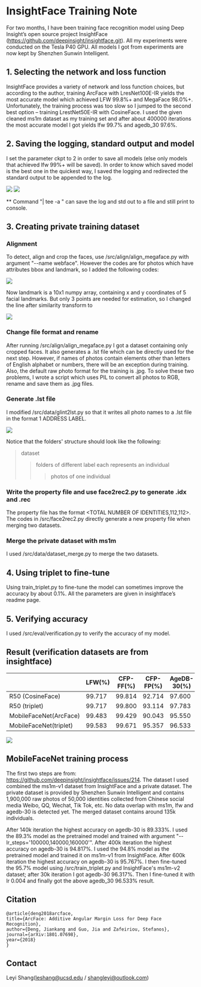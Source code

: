 # InsightFace Training Note
For two months, I have been training face recognition model using Deep Insight’s open source project InsightFace (https://github.com/deepinsight/insightface.git).
All my experiments were conducted on the Tesla P40 GPU. All models I got from experiments are now kept by Shenzhen Sunwin Intelligent.

## 1. Selecting the network and loss function
InsightFace provides a variety of network and loss function choices, but according to the author, training ArcFace with LresNet100E-IR yields the most accurate model which achieved LFW 99.8%+ and MegaFace 98.0%+. Unfortunately, the training process was too slow so I jumped to the second best option – training LrestNet50E-IR with CosineFace. I used the given cleaned ms1m dataset as my training set and after about 400000 iterations the most accurate model I got yields lfw 99.7% and agedb_30 97.6%.

## 2. Saving the logging, standard output and model
I set the parameter ckpt to 2 in order to save all models (else only models that achieved lfw 99%+ will be saved). In order to know which saved model is the best one in the quickest way, I saved the logging and redirected the standard output to be appended to the log.

![](https://github.com/shangleyi/insightface-training-note/raw/master/QQ截图20180904110632.png)
![](https://github.com/shangleyi/insightface-training-note/raw/master/QQ截图20180904110723.png)

** Command "| tee -a " can save the log and std out to a file and still print to console.

## 3. Creating private training dataset

### Alignment
To detect, align and crop the faces, use /src/align/align_megaface.py with argument "--name webface". However the codes are for photos which have attributes bbox and landmark, so I added the following codes:

![](https://github.com/shangleyi/insightface-training-note/raw/master/QQ截图20180904105710.png)

Now landmark is a 10x1 numpy array, containing x and y coordinates of 5 facial landmarks. But only 3 points are needed for estimation, so I changed the line after similarity transform to

![](https://github.com/shangleyi/insightface-training-note/raw/master/QQ截图20180904110506.png)

### Change file format and rename
After running /src/align/align_megaface.py I got a dataset containing only cropped faces. It also generates a .lst file which can be directly used for the next step.
However, if names of photos contain elements other than letters of English alphabet or numbers, there will be an exception during training. Also, the default raw photo format for the training is .jpg. To solve these two problems, I wrote a script which uses PIL to convert all photos to RGB, rename and save them as .jpg files.

### Generate .lst file
I modified /src/data/glint2lst.py so that it writes all photo names to a .lst file in the format 1 ADDRESS LABEL.

![](https://github.com/shangleyi/insightface-training-note/raw/master/QQ截图20180905151902.png)

Notice that the folders' structure should look like the following:
>dataset
>>folders of different label each represents an individual
>>>photos of one individual

### Write the property file and use face2rec2.py to generate .idx and .rec
The property file has the format <TOTAL NUMBER OF IDENTITIES,112,112>. The codes in /src/face2rec2.py directly generate a new property file when merging two datasets.

### Merge the private dataset with ms1m
I used /src/data/dataset_merge.py to merge the two datasets.

## 4. Using triplet to fine-tune
Using train_triplet.py to fine-tune the model can sometimes improve the accuracy by about 0.1%. All the parameters are given in insightface’s readme page.

## 5. Verifying accuracy
I used /src/eval/verification.py to verify the accuracy of my model.

## Result (verification datasets are from insightface)
|                        | LFW(%)  | CFP-FF(%)  | CFP-FP(%)  | AgeDB-30(%)  | Vgg2-fp(%) |
| ----------------       | ------  | ---------  | ---------  | -----------  | ---------- |
| R50 (CosineFace)       | 99.717  | 99.814     | 92.714     | 97.600       |   |
| R50 (triplet)          | 99.717  | 99.800     | 93.114     | 97.783       |   |
| MobileFaceNet(ArcFace) | 99.483  | 99.429     | 90.043     | 95.550       |   |
| MobileFaceNet(triplet) | 99.583  | 99.671     | 95.357     | 96.533       | 94.320     |

![](https://github.com/shangleyi/insightface-training-note/raw/master/result.png)

## MobileFaceNet training process
The first two steps are from: https://github.com/deepinsight/insightface/issues/214. The dataset I used combined the ms1m-v1 dataset from InsightFace and a private dataset. The private dataset is provided by Shenzhen Sunwin Intelligent and contains 1,900,000 raw photos of 50,000 identities collected from Chinese social media Weibo, QQ, Wechat, Tik Tok, etc. No data overlap with ms1m, lfw and agedb-30 is detected yet. The merged dataset contains around 135k individuals.

After 140k iteration the highest accuracy on agedb-30 is 89.333%. I used the 89.3% model as the pretrained model and trained with argument "--lr_steps='100000,140000,160000'". After 400k iteration the highest accuracy on agedb-30 is 94.817%. I used the 94.8% model as the pretrained model and trained it on ms1m-v1 from InsightFace. After 600k iteration the highest accuracy on agedb-30 is 95.767%. I then fine-tuned the 95.7% model using /src/train_triplet.py and InsightFace's ms1m-v2 dataset; after 30k iteration I got agedb-30 96.317%. Then I fine-tuned it with lr 0.004 and finally got the above agedb_30 96.533% result.

## Citation
```
@article{deng2018arcface,
title={ArcFace: Additive Angular Margin Loss for Deep Face Recognition},
author={Deng, Jiankang and Guo, Jia and Zafeiriou, Stefanos},
journal={arXiv:1801.07698},
year={2018}
}
```

## Contact
Leyi Shang(leshang@ucsd.edu / shangleyi@outlook.com)
